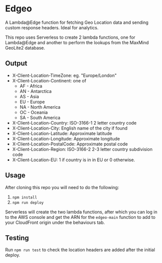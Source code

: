 Edgeo
=====

A Lambda@Edge function for fetching Geo Location data and sending custom response headers. Ideal for analytics.

This repo uses Serverless to create 2 lambda functions, one for Lambda@Edge and another to perform the lookups from the MaxMind GeoLite2 database.

## Output

- X-Client-Location-TimeZone: eg. "Europe/London"
- X-Client-Location-Continent: one of
  - AF - Africa
  - AN - Antarctica
  - AS - Asia
  - EU - Europe
  - NA - North America
  - OC - Oceania
  - SA - South America
- X-Client-Location-Country: ISO-3166-1 2 letter country code
- X-Client-Location-City: English name of the city if found
- X-Client-Location-Latitude: Approximate latitude
- X-Client-Location-Longitude: Approximate longitude
- X-Client-Location-PostalCode: Approximate postal code
- X-Client-Location-Region: ISO-3166-2 2-3 letter country subdivision code
- X-Client-Location-EU: 1 if country is in in EU or 0 otherwise.

## Usage

After cloning this repo you will need to do the following:

1. `npm install`
1. `npm run deploy`

Serverless will create the two lambda functions, after which you can log in to the AWS console and get the ARN for the `edgeo-main` function to add to your CloudFront origin under the behaviours tab.

## Testing

Run `npm run test` to check the location headers are added after the initial deploy.
